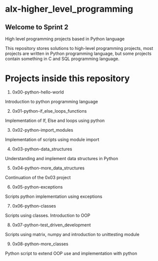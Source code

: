 # alx-higher_level_programming

## Welcome to Sprint 2

High level programming projects based in Python language

This repository stores solutions to high-level programming projects, most projects are written in Python programming language, but some projects contain something in C and SQL programming language.

# Projects inside this repository

1. 0x00-python-hello-world

Introduction to python programming language

2. 0x01-python-if_else_loops_functions

Implementation of If, Else and loops using python

3. 0x02-python-import_modules

Implementation of scripts using module import

4. 0x03-python-data_structures

Understanding and implement data structures in Python

5. 0x04-python-more_data_structures

Continuation of the 0x03 project

6. 0x05-python-exceptions

Scripts python implementation using exceptions

7. 0x06-python-classes

Scripts using classes. Introduction to OOP
 
8. 0x07-python-test_driven_development

Scripts using matrix, numpy and introduction to unittesting module

9. 0x08-python-more_classes

Python script to extend OOP use and implementation with python
